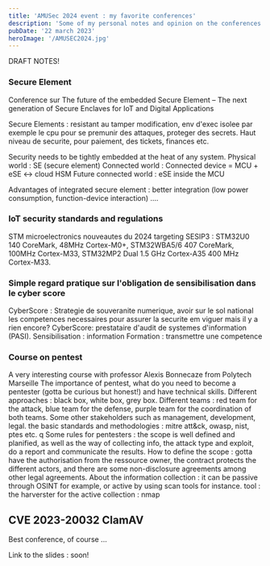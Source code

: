 ```yaml
---
title: 'AMUSec 2024 event : my favorite conferences'
description: 'Some of my personal notes and opinion on the conferences that I saw during the AMUsec 2024 event'
pubDate: '22 march 2023'
heroImage: '/AMUSEC2024.jpg'
---
```


DRAFT NOTES!

### Secure Element
Conference sur  The future of the embedded Secure Element – The next generation of Secure Enclaves for IoT and Digital Applications

Secure Elements : resistant au tamper modification, env d'exec isolee par exemple le cpu pour se premunir des attaques, proteger des secrets.
Haut niveau de securite, pour paiement, des tickets, finances etc.

Security needs to be tightly embedded at the heat of any system.
Physical world : SE (secure element)
Connected world :  Connected device  = MCU + eSE <-> cloud HSM
Future connected world : eSE inside the MCU

Advantages of integrated secure element : better integration (low power consumption, function-device interaction) ....

### IoT security standards and regulations  
STM microelectronics nouveautes du 2024 targeting SESIP3 : STM32U0 140 CoreMark, 48MHz Cortex-M0+, STM32WBA5/6 407 CoreMark, 100MHz Cortex-M33, STM32MP2 Dual 1.5 GHz Cortex-A35 400 MHz Cortex-M33.


### Simple regard pratique sur l'obligation de sensibilisation dans le cyber score
CyberScore : Strategie de souveranite numerique, avoir sur le sol national les competences necessaires pour assurer la securite
em viguer mais il y a rien encore?
CyberScore:  prestataire d'audit de systemes d'information (PASI).
Sensibilisation : information
Formation : transmettre une competence

### Course on pentest

A very interesting course with professor Alexis Bonnecaze from Polytech Marseille
The importance of pentest, what do you need to become a pentester (gotta be curious but honest!) and have technical skills.
Different approaches : black box, white box, grey box.
Different teams : red team for the attack, blue team for the defense, purple team for the coordination of both teams. Some other stakeholders such as management, development, legal.
the basic standards and methodologies :  mitre att&ck, owasp, nist, ptes etc. q
Some rules for pentesters : the scope is well defined and planified, as well as the way of collecting info, the attack type and exploit, do a report and communicate the results.
How to define the scope :  gotta have the authorisation from the ressource owner, the contract protects the different actors, and there are some non-disclosure agreements among other legal agreements.
About the information collection :
it can be passive through OSINT for example, or active by using scan tools for instance.
tool : the harverster
for the active collection : nmap


## CVE 2023-20032 ClamAV

Best conference, of course ...

Link to the slides : soon! 
